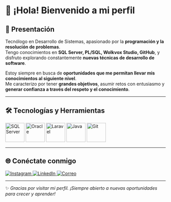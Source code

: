 # 👋 ¡Hola! Bienvenido a mi perfil  

## 🚀 Presentación  

Tecnólogo en Desarrollo de Sistemas, apasionado por la **programación y la resolución de problemas**.  
Tengo conocimientos en **SQL Server, PL/SQL, Wolkvox Studio, GitHub**, y disfruto explorando constantemente **nuevas técnicas de desarrollo de software**.  

Estoy siempre en busca de **oportunidades que me permitan llevar mis conocimientos al siguiente nivel**.  
Me caracterizo por tener **grandes objetivos**, asumir retos con entusiasmo y **generar confianza a través del respeto y el conocimiento**.  

---

## 🛠️ Tecnologías y Herramientas  

<p align="left">
  <img src="https://img.icons8.com/color/96/000000/microsoft-sql-server.png" alt="SQL Server" width="60" height="60"/>
  <img src="https://img.icons8.com/color/96/000000/oracle-logo.png" alt="Oracle" width="60" height="60"/>
  <img src="https://img.icons8.com/fluency/96/laravel.png" alt="Laravel" width="60" height="60"/>
  <img src="https://img.icons8.com/color/96/java-coffee-cup-logo.png" alt="Java" width="60" height="60"/>
  <img src="https://img.icons8.com/color/96/git.png" alt="Git" width="60" height="60"/>
</p>  

---

## 🌐 Conéctate conmigo  

<p align="left">
  <a href="https://instagram.com/TU_USUARIO" target="_blank">
    <img src="https://img.icons8.com/fluency/48/instagram-new.png" alt="Instagram"/>
  </a>
  <a href="www.linkedin.com/in/juan-esteban-zapata-4926b21ab" target="_blank">
    <img src="https://img.icons8.com/color/48/linkedin.png" alt="LinkedIn"/>
  </a>
  <a href="mailto:jzapatatorres26@gmail.com" target="_blank">
    <img src="https://img.icons8.com/fluency/48/email.png" alt="Correo"/>
  </a>
</p>  

---
✨ _Gracias por visitar mi perfil. ¡Siempre abierto a nuevas oportunidades para crecer y aprender!_  
